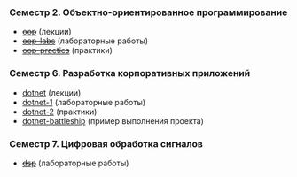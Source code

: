 ### Семестр 2. Объектно-ориентированное программирование

- [~~oop~~](../../../oop) (лекции)
- [~~oop-labs~~](../../../oop-labs) (лабораторные работы)
- [~~oop-practics~~](../../../oop-practics) (практики)

### Семестр 6. Разработка корпоративных приложений

- [dotnet](../../../dotnet) (лекции)
- [dotnet-1](../../../dotnet-1) (лабораторные работы)
- [dotnet-2](../../../dotnet-2) (практики)
- [dotnet-battleship](../../../dotnet-battleship) (пример выполнения проекта)

### Семестр 7. Цифровая обработка сигналов

- [~~dsp~~](../../../dsp) (лабораторные работы)
